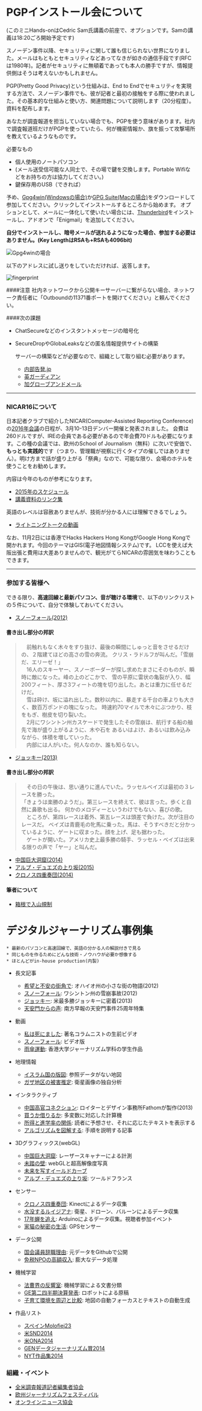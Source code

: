 # PGPインストール会について

(このミニHands-onはCedric Sam氏講義の前座で、オプションです。Samの講義は18:20ごろ開始予定です)

スノーデン事件以降、セキュリティに関して誰も信じられない世界になりました。メールはもともとセキュリティなどあってなきが如きの通信手段です(RFCは1980年)。記者がセキュリティに無頓着であっても本人の勝手ですが、情報提供側はそうは考えないかもしれません。

PGP(Pretty Good Privacy)という仕組みは、End to Endでセキュリティを実現する方法で、スノーデン事件でも、彼が記者と最初の接触をする際に使われました。その基本的な仕組みと使い方、関連問題について説明します（20分程度）。資料を配布します。

あなたが調査報道を担当していない場合でも、PGPを使う意味があります。社内で調査報道班だけがPGPを使っていたら、何が機密情報か、旗を振って攻撃場所を教えているようなものです。

必要なもの
* 個人使用のノートパソコン
* (メール送受信可能な人同士で、その場で鍵を交換します。Portable Wifiなどをお持ちの方は協力してください。)
* 鍵保存用のUSB（できれば）

予め、[Gpg4win(Windowsの場合)](https://www.gpg4win.org/)か[GPG Suite(Macの場合)](https://gpgtools.org/)をダウンロードして参加してください。クリックしてインストールするところから始めます。
オプションとして、メールに一体化して使いたい場合には、[Thunderbird](http://www.mozilla.jp/thunderbird/)をインストールし、アドオンで「Enigmail」を追加してください。

**自分でインストールし、暗号メールが送れるようになった場合、参加する必要はありません。(Key LengthはRSAも+RSAも4096bit)**

![Gpg4winの場合](images/Kleopatra_setup.jpg)

以下のアドレスに試し送りをしていただければ、返答します。

![fingerprint](images/fingerprint.png)

####注意
社内ネットワークから公開キーサーバーに繋がらない場合、ネットワーク責任者に「Outboundの11371番ポートを開けてください」と頼んでください。

####次の課題

* ChatSecureなどのインスタントメッセージの暗号化
* SecureDropやGlobaLeaksなどの匿名情報提供サイトの構築

	サーバーの構築などが必要なので、組織として取り組む必要があります。

	* [内部告発.jp](https://whistleblowing.jp)
	* [英ガーディアン](https://securedrop.theguardian.com)
	* [加グローブアンドメール](https://sec.theglobeandmail.com/securedrop/)

---

### NICAR16について

日本記者クラブで紹介したNICAR(Computer-Assisted Reporting Conference)の[2016年会議](http://ire.org/conferences/nicar2016/)の日程が、3月10-13日デンバー開催と発表されました。
会費は260ドルですが、IREの会員である必要があるので年会費70ドルも必要になります。この種の会議では、欧州のSchool of Journalism（無料）に次いで安価で、**もっとも実践的**です（つまり、管理職が視察に行くタイプの催しではありません）。明け方まで話が盛り上がる「祭典」なので、可能な限り、会場のホテルを使うことをお勧めします。

内容は今年のものが参考になります。

* [2015年のスケジュール](http://ire.org/conferences/nicar2015/schedule/)
* [講義資料のリンク集](http://blog.chryswu.com/2015/02/20/nicar-2015-slides-links-tutorials/)

英語のレベルは容赦ありませんが、技術が分かる人には理解できるでしょう。

* [ライトニングトークの動画](http://ire.org/conferences/nicar2015/lightning-talks/)

なお、11月2日には香港でHacks Hackers Hong KongがGoogle Hong Kongで開かれます。今回のテーマはGIS(電子地図情報システム)です。
LCCを使えば大阪出張と費用は大差ありませんので、観光がてらNICARの雰囲気を味わうこともできます。

---

### 参加する皆様へ

できる限り、**高速回線と最新パソコン、音が聴ける環境**で、以下のリンクリストの５件について、自分で体験しておいてください。

* [スノーフォール(2012)](http://www.nytimes.com/projects/2012/snow-fall/#/?part=tunnel-creek)

#### 書き出し部分の邦訳

> 　前触れもなく木々をすり抜け、最後の瞬間にしゅっと音をさせるだけの、２階建てほどの高さの雪の奔流。
>クリス・ラドルフが叫んだ。「雪崩だ、エリーゼ！」<br>
> 　16人のスキーヤー、スノーボーダーが探し求めたまさにそのものが、瞬時に敵になった。峰の上のどこかで、
>雪の平原に雷状の亀裂が入り、幅200フィート、厚さ3フィートの塊を切り出した。あとは重力に任せるだけだ。<br>
> 　雪は砕け、坂に溢れ出した。数秒以内に、暴走する千台の車よりも大きく、数百万ポンドの塊になった。
>時速約70マイルで木々にぶつかり、枝をもぎ、樹皮を切り裂いた。<br>
> 　2月にワシントン州カスケードで発生したその雪崩は、航行する船の舳先で海が盛り上がるように、木や石を
>あるいはよけ、あるいは飲み込みながら、体積を増していった。<br>
> 　内部には人がいた。何人なのか、誰も知らない。

* [ジョッキー(2013)](http://www.nytimes.com/projects/2013/the-jockey/#/?chapt=introduction)

#### 書き出し部分の邦訳

> 　その日の午後は、思い通りに進んでいた。ラッセルベイズは最初の３レースを勝った。<br>
> 「きょうは楽勝のようだ」。第三レースを終えて、彼は言った。歩くと自然に鼻歌も出る。
>何かのメロディーというわけでもない、喜びの歌。<br>
> 　ところが、第四レースは着外、第五レースは頭差で負けた。次が注目のレースだ。
>ベイズは青鹿毛の牝馬に乗った。馬は、そうすべきだと分かっているように、ゲートに収まった。顔を上げ、足も据わった。<br>
> 　ゲートが開いた。アメリカ史上最多勝の騎手、ラッセル・ベイズは出来る限りの声で「ヤー」と叫んだ。

* [中国巨大洞窟(2014)](http://www.nationalgeographic.com/china-caves/supercaves/)
* [アルプ・デュエズの上り坂(2015)](http://www.theguardian.com/sport/ng-interactive/2015/jul/23/tour-de-france-the-climb-of-alpe-dhuez-interactive)
* [クロノス四重奏団(2014)](http://www.nytimes.com/interactive/2014/09/22/arts/music/kronos-quartet.html?ref=arts)

#### 筆者について

* [箱根で入山規制](http://www.tokyo-np.co.jp/hold/2015/hakone/hakone_t.html)


# デジタルジャーナリズム事例集

	* 最新のパソコンと高速回線で、英語の分かる人の解説付きで見る
	* 同じものを作るためにどんな技術・ノウハウが必要か想像する
	* ほとんどがin-house production(内製)

* 長文記事
	* [希望と不安の街角で](http://www.nytimes.com/interactive/2012/10/14/us/this-land-elyria-ohio.html): オハイオ州の小さな街の物語(2012)
	* [スノーフォール](http://www.nytimes.com/projects/2012/snow-fall/#/?part=tunnel-creek): ワシントン州の雪崩事故(2012)
	* [ジョッキー](http://www.nytimes.com/projects/2013/the-jockey/#/?chapt=introduction): 米最多勝ジョッキーに密着(2013)
	* [天安門からの声](http://multimedia.scmp.com/tiananmen/): 南方早報の天安門事件25周年特集

* 動画
	* [私は死にました](http://www.nytimes.com/video/obituaries/1194817093353/i-just-died.html): 著名コラムニストの生前ビデオ
	* [スノーフォール](https://www.youtube.com/watch?t=186&v=cjzT15-oQq0): ビデオ版
	* [雨傘運動](http://www.msnbc.com/msnbc/watch/and-then-hell-broke-loose-367963715731): 香港大学ジャーナリズム学科の学生作品

* 地理情報
	* [イスラム国の版図](http://int.nyt.com/newsgraphics/contests/2014/snd-digital/isis-in-maps-as-of-dec-31-2014/index.html): 参照データがない地図
	* [ガザ地区の被害推定](http://www.nytimes.com/interactive/2014/07/27/world/middleeast/assessing-the-damage-and-destruction-in-gaza.html): 衛星画像の独自分析

* インタラクティブ
	* [中国高官コネクション](http://china.fathom.info): ロイターとデザイン事務所Fathomが製作(2013)
	* [買うか借りるか](http://www.nytimes.com/interactive/2014/upshot/buy-rent-calculator.html): 多変数に対応した計算機
	* [所得と進学率の関係](http://www.nytimes.com/interactive/2015/05/28/upshot/you-draw-it-how-family-income-affects-childrens-college-chances.html): 読者に予想させ、それに応じたテキストを表示する
	* [アルゴリズムを図解する](http://bost.ocks.org/mike/algorithms/): 手順を説明する記事

* 3Dグラフィックス(webGL)
	* [中国巨大洞窟](http://www.nationalgeographic.com/china-caves/supercaves/): レーザースキャナーによる計測
	* [未踏の壁](http://www.nytimes.com/interactive/2015/01/09/sports/the-dawn-wall-el-capitan.html): webGLと超高解像度写真
	* [未来を写すイールドカーブ](http://www.nytimes.com/interactive/2015/03/19/upshot/3d-yield-curve-economic-growth.html)
	* [アルプ・デュエズの上り坂](http://www.theguardian.com/sport/ng-interactive/2015/jul/23/tour-de-france-the-climb-of-alpe-dhuez-interactive): ツールドフランス

* センサー
	* [クロノス四重奏団](http://www.nytimes.com/interactive/2014/09/22/arts/music/kronos-quartet.html?ref=arts): Kinectによるデータ収集
	* [水没するルイジアナ](http://projects.propublica.org/louisiana/): 衛星、ドローン、バルーンによるデータ収集
	* [17年蝉を追え](http://project.wnyc.org/cicadas/map.html#7.00/39.802/-74.782): Arduinoによるデータ収集。視聴者参加イベント
	* [家猫の秘密の生活](https://vimeo.com/108062526): GPSセンサー

* データ公開
	* [国会議員辞職理由](http://www.morgenpost.de/politik/article126044847/Why-Members-of-the-German-Parliament-resign.html?config=interactive): 元データをGithubで公開
	* [免税NPOの高額収入](https://projects.propublica.org/nonprofits/): 膨大なデータ処理

* 機械学習
	* [法曹界の反響室](http://www.reuters.com/investigates/special-report/scotus/): 機械学習による文書分類
	* [GE第二四半期決算発表](http://news.yahoo.com/ge-2q-profit-climbs-13-percent-110903999--finance.html): ロボットによる原稿
	* [子育て環境を周辺と比較](http://www.nytimes.com/interactive/2015/05/03/upshot/the-best-and-worst-places-to-grow-up-how-your-area-compares.html): 地図の自動フォーカスとテキストの自動生成

* 作品リスト
	* [スペインMolofiej23](http://www.malofiejgraphics.com/wp-content/uploads/2015/03/M23_Awards-List_OK.pdf)
	* [米SND2014](http://www.snd.org/2015/03/winners-list-2014-best-of-digital-design-competition/)
	* [米ONA2014](http://journalists.org/2014/09/27/seattle-times-pro-publica-npr-take-home-2014-online-journalism-awards/)
	* [GENデータジャーナリズム賞2014](http://www.globaleditorsnetwork.org/programmes/data-journalism-awards/2014-shortlist/)
	* [NYT作品集2014](http://www.nytimes.com/interactive/2014/12/29/us/year-in-interactive-storytelling.html)

### 組織・イベント

* [全米調査報道記者編集者協会](http://www.ire.org/nicar/)
* [欧州ジャーナリズムフェスティバル](http://www.journalismfestival.com)
* [オンラインニュース協会](http://journalists.org)





